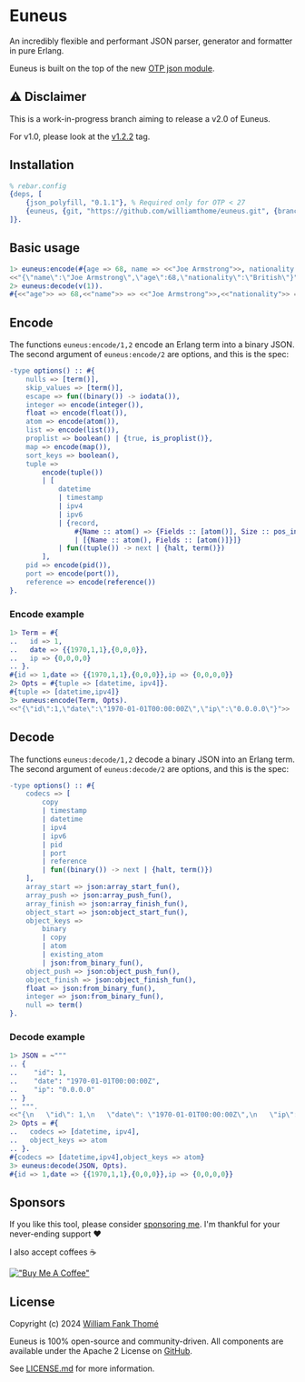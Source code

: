 # Euneus

An incredibly flexible and performant JSON parser, generator and formatter in pure Erlang.

Euneus is built on the top of the new [OTP json module](https://erlang.org/documentation/doc-15.0-rc3/lib/stdlib-6.0/doc/html/json.html).

## ⚠️ Disclaimer

This is a work-in-progress branch aiming to release a v2.0 of Euneus.

For v1.0, please look at the [v1.2.2](https://github.com/williamthome/euneus/tree/v1.2.2) tag.

## Installation

```erlang
% rebar.config
{deps, [
    {json_polyfill, "0.1.1"}, % Required only for OTP < 27
    {euneus, {git, "https://github.com/williamthome/euneus.git", {branch, "main"}}}
]}.
```

## Basic usage

```erlang
1> euneus:encode(#{age => 68, name => <<"Joe Armstrong">>, nationality => <<"British">>}).
<<"{\"name\":\"Joe Armstrong\",\"age\":68,\"nationality\":\"British\"}">>
2> euneus:decode(v(1)).
#{<<"age">> => 68,<<"name">> => <<"Joe Armstrong">>,<<"nationality">> => <<"British">>}
```

## Encode

The functions `euneus:encode/1,2` encode an Erlang term into a binary JSON.
The second argument of `euneus:encode/2` are options, and this is the spec:

```erlang
-type options() :: #{
    nulls => [term()],
    skip_values => [term()],
    escape => fun((binary()) -> iodata()),
    integer => encode(integer()),
    float => encode(float()),
    atom => encode(atom()),
    list => encode(list()),
    proplist => boolean() | {true, is_proplist()},
    map => encode(map()),
    sort_keys => boolean(),
    tuple =>
        encode(tuple())
        | [
            datetime
            | timestamp
            | ipv4
            | ipv6
            | {record,
                #{Name :: atom() => {Fields :: [atom()], Size :: pos_integer()}}
                | [{Name :: atom(), Fields :: [atom()]}]}
            | fun((tuple()) -> next | {halt, term()})
        ],
    pid => encode(pid()),
    port => encode(port()),
    reference => encode(reference())
}.
```

### Encode example

```erlang
1> Term = #{
..   id => 1,
..   date => {{1970,1,1},{0,0,0}},
..   ip => {0,0,0,0}
.. }.
#{id => 1,date => {{1970,1,1},{0,0,0}},ip => {0,0,0,0}}
2> Opts = #{tuple => [datetime, ipv4]}.
#{tuple => [datetime,ipv4]}
3> euneus:encode(Term, Opts).
<<"{\"id\":1,\"date\":\"1970-01-01T00:00:00Z\",\"ip\":\"0.0.0.0\"}">>
```

## Decode

The functions `euneus:decode/1,2` decode a binary JSON into an Erlang term.
The second argument of `euneus:decode/2` are options, and this is the spec:

```erlang
-type options() :: #{
    codecs => [
        copy
        | timestamp
        | datetime
        | ipv4
        | ipv6
        | pid
        | port
        | reference
        | fun((binary()) -> next | {halt, term()})
    ],
    array_start => json:array_start_fun(),
    array_push => json:array_push_fun(),
    array_finish => json:array_finish_fun(),
    object_start => json:object_start_fun(),
    object_keys =>
        binary
        | copy
        | atom
        | existing_atom
        | json:from_binary_fun(),
    object_push => json:object_push_fun(),
    object_finish => json:object_finish_fun(),
    float => json:from_binary_fun(),
    integer => json:from_binary_fun(),
    null => term()
}.
```

### Decode example

```erlang
1> JSON = ~"""
.. {
..    "id": 1,
..    "date": "1970-01-01T00:00:00Z",
..    "ip": "0.0.0.0"
.. }
.. """.
<<"{\n   \"id\": 1,\n   \"date\": \"1970-01-01T00:00:00Z\",\n   \"ip\": \"0.0.0.0\"\n}">>
2> Opts = #{
..   codecs => [datetime, ipv4],
..   object_keys => atom
.. }.
#{codecs => [datetime,ipv4],object_keys => atom}
3> euneus:decode(JSON, Opts).
#{id => 1,date => {{1970,1,1},{0,0,0}},ip => {0,0,0,0}}

```

## Sponsors

If you like this tool, please consider [sponsoring me](https://github.com/sponsors/williamthome).
I'm thankful for your never-ending support :heart:

I also accept coffees :coffee:

[!["Buy Me A Coffee"](https://www.buymeacoffee.com/assets/img/custom_images/orange_img.png)](https://www.buymeacoffee.com/williamthome)

## License

Copyright (c) 2024 [William Fank Thomé](https://github.com/williamthome)

Euneus is 100% open-source and community-driven. All components are
available under the Apache 2 License on [GitHub](https://github.com/williamthome/euneus).

See [LICENSE.md](LICENSE.md) for more information.

